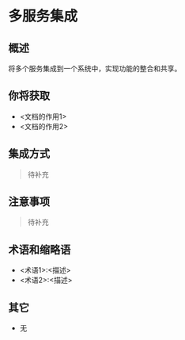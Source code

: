 # 多服务集成

## 概述

将多个服务集成到一个系统中，实现功能的整合和共享。

## 你将获取

- <文档的作用1>
- <文档的作用2>


## 集成方式

> 待补充

## 注意事项

> 待补充

## 术语和缩略语

- <术语1>:<描述>
- <术语2>:<描述>

## 其它

- 无
